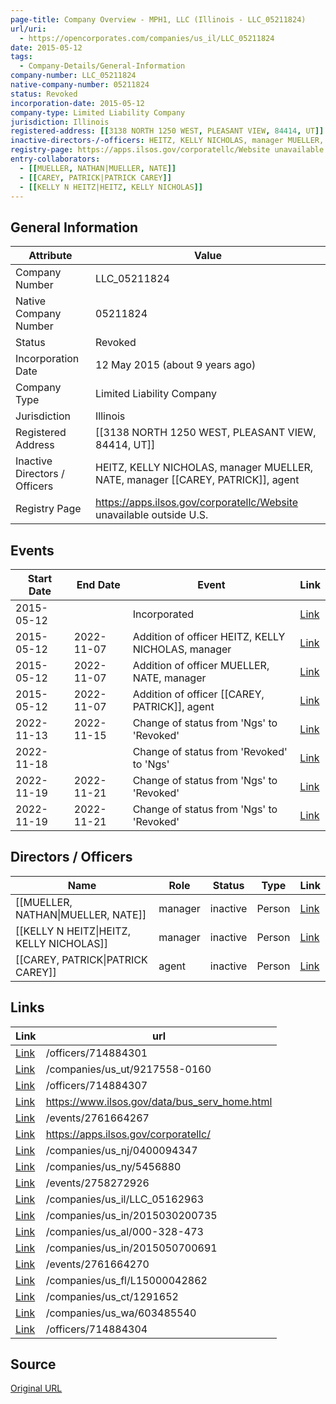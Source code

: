 ```yaml
---
page-title: Company Overview - MPH1, LLC (Illinois - LLC_05211824)
url/uri:
  - https://opencorporates.com/companies/us_il/LLC_05211824
date: 2015-05-12
tags:
  - Company-Details/General-Information
company-number: LLC_05211824
native-company-number: 05211824
status: Revoked
incorporation-date: 2015-05-12
company-type: Limited Liability Company
jurisdiction: Illinois
registered-address: [[3138 NORTH 1250 WEST, PLEASANT VIEW, 84414, UT]]
inactive-directors-/-officers: HEITZ, KELLY NICHOLAS, manager MUELLER, NATE, manager [[CAREY, PATRICK]], agent
registry-page: https://apps.ilsos.gov/corporatellc/Website unavailable outside U.S.
entry-collaborators:
  - [[MUELLER, NATHAN|MUELLER, NATE]]
  - [[CAREY, PATRICK|PATRICK CAREY]]
  - [[KELLY N HEITZ|HEITZ, KELLY NICHOLAS]]
---
```


## General Information
| Attribute          | Value                                       |
|--------------------|---------------------------------------------|
| Company Number     | LLC_05211824                                |
| Native Company Number | 05211824                                    |
| Status             | Revoked                                     |
| Incorporation Date | 12 May 2015 (about 9 years ago)             |
| Company Type       | Limited Liability Company                   |
| Jurisdiction       | Illinois                                    |
| Registered Address | [[3138 NORTH 1250 WEST, PLEASANT VIEW, 84414, UT]] |
| Inactive Directors / Officers | HEITZ, KELLY NICHOLAS, manager MUELLER, NATE, manager [[CAREY, PATRICK]], agent |
| Registry Page      | https://apps.ilsos.gov/corporatellc/Website unavailable outside U.S. |

## Events

| Start Date | End Date   | Event                                                   | Link |
|------------|------------|-------------------------------------------------------|------|
| 2015-05-12 |            | Incorporated                                            | [Link](https://opencorporates.com/events/2734723646) |
| 2015-05-12 | 2022-11-07 | Addition of officer HEITZ, KELLY NICHOLAS, manager      | [Link](https://opencorporates.com/events/2734723604) |
| 2015-05-12 | 2022-11-07 | Addition of officer MUELLER, NATE, manager              | [Link](https://opencorporates.com/events/2734723559) |
| 2015-05-12 | 2022-11-07 | Addition of officer [[CAREY, PATRICK]], agent                | [Link](https://opencorporates.com/events/2734723625) |
| 2022-11-13 | 2022-11-15 | Change of status from 'Ngs' to 'Revoked'                | [Link](https://opencorporates.com/events/2753195522) |
| 2022-11-18 |            | Change of status from 'Revoked' to 'Ngs'                | [Link](https://opencorporates.com/events/2758272926) |
| 2022-11-19 | 2022-11-21 | Change of status from 'Ngs' to 'Revoked'                | [Link](https://opencorporates.com/events/2761664270) |
| 2022-11-19 | 2022-11-21 | Change of status from 'Ngs' to 'Revoked'                | [Link](https://opencorporates.com/events/2761664267) |

## Directors / Officers
| Name                 | Role            | Status     | Type        | Link |
|----------------------|-----------------|------------|-------------|------|
| [[MUELLER, NATHAN\|MUELLER, NATE]] | manager         | inactive   | Person      | [Link](https://opencorporates.com/officers/714884301) |
| [[KELLY N HEITZ\|HEITZ, KELLY NICHOLAS]] | manager         | inactive   | Person      | [Link](https://opencorporates.com/officers/714884304) |
| [[CAREY, PATRICK\|PATRICK CAREY]] | agent           | inactive   | Person      | [Link](https://opencorporates.com/officers/714884307) |

## Links
| Link   | url                            
|--------|--------------------------------|
| [Link](/officers/714884301) |/officers/714884301           |
| [Link](/companies/us_ut/9217558-0160) |/companies/us_ut/9217558-0160 |
| [Link](/officers/714884307) |/officers/714884307           |
| [Link](https://www.ilsos.gov/data/bus_serv_home.html) |https://www.ilsos.gov/data/bus_serv_home.html|
| [Link](/events/2761664267) |/events/2761664267            |
| [Link](https://apps.ilsos.gov/corporatellc/) |https://apps.ilsos.gov/corporatellc/|
| [Link](/companies/us_nj/0400094347) |/companies/us_nj/0400094347   |
| [Link](/companies/us_ny/5456880) |/companies/us_ny/5456880      |
| [Link](/events/2758272926) |/events/2758272926            |
| [Link](/companies/us_il/LLC_05162963) |/companies/us_il/LLC_05162963 |
| [Link](/companies/us_in/2015030200735) |/companies/us_in/2015030200735|
| [Link](/companies/us_al/000-328-473) |/companies/us_al/000-328-473  |
| [Link](/companies/us_in/2015050700691) |/companies/us_in/2015050700691|
| [Link](/events/2761664270) |/events/2761664270            |
| [Link](/companies/us_fl/L15000042862) |/companies/us_fl/L15000042862 |
| [Link](/companies/us_ct/1291652) |/companies/us_ct/1291652      |
| [Link](/companies/us_wa/603485540) |/companies/us_wa/603485540    |
| [Link](/officers/714884304) |/officers/714884304           |

## Source
[Original URL](https://opencorporates.com/companies/us_il/LLC_05211824)
